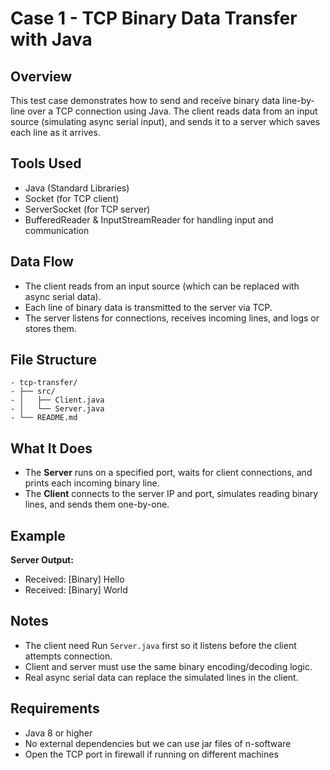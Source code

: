 # Case 1 - TCP Binary Data Transfer with Java

## Overview
This test case demonstrates how to send and receive binary data line-by-line over a TCP connection using Java. The client reads data from an input source (simulating async serial input), and sends it to a server which saves each line as it arrives.

## Tools Used
- Java (Standard Libraries)
- Socket (for TCP client)
- ServerSocket (for TCP server)
- BufferedReader & InputStreamReader for handling input and communication

## Data Flow
- The client reads from an input source (which can be replaced with async serial data).
- Each line of binary data is transmitted to the server via TCP.
- The server listens for connections, receives incoming lines, and logs or stores them.

## File Structure
```
- tcp-transfer/  
- ├── src/  
- │   ├── Client.java  
- │   └── Server.java  
- └── README.md
```

## What It Does
- The **Server** runs on a specified port, waits for client connections, and prints each incoming binary line.
- The **Client** connects to the server IP and port, simulates reading binary lines, and sends them one-by-one.

## Example
**Server Output:**
- Received: [Binary] Hello
- Received: [Binary] World

## Notes
- The client need Run `Server.java` first so it listens before the client attempts connection.
- Client and server must use the same binary encoding/decoding logic.
- Real async serial data can replace the simulated lines in the client.

## Requirements
- Java 8 or higher
- No external dependencies but we can use jar files of n-software
- Open the TCP port in firewall if running on different machines

